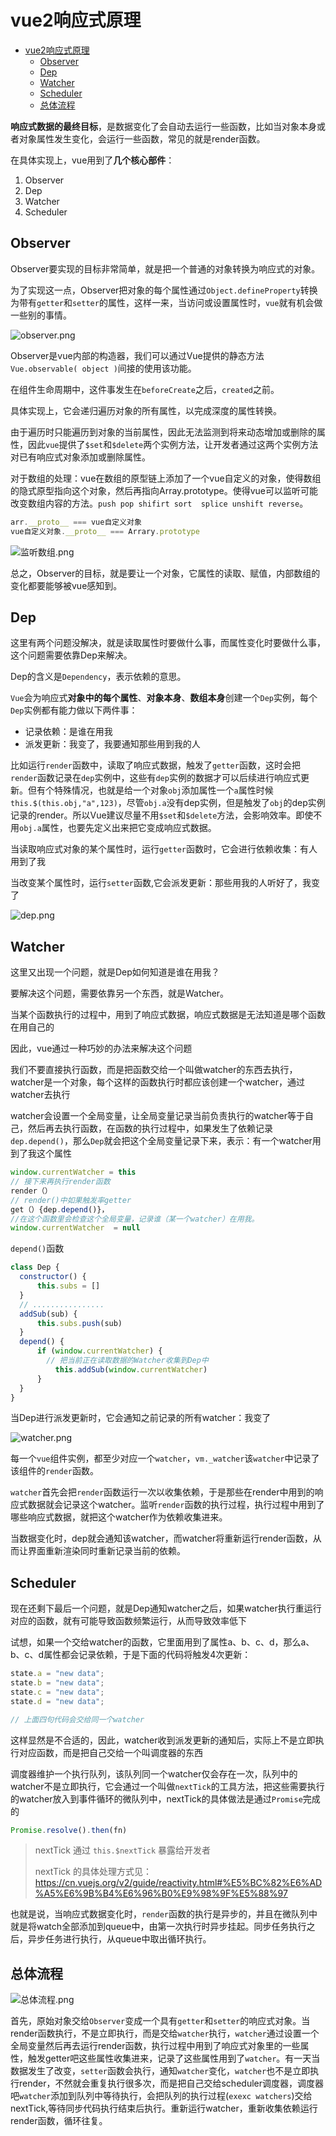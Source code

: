 # vue2响应式原理
- [vue2响应式原理](#vue2响应式原理)
  - [Observer](#observer)
  - [Dep](#dep)
  - [Watcher](#watcher)
  - [Scheduler](#scheduler)
  - [总体流程](#总体流程)

**响应式数据的最终目标**，是数据变化了会自动去运行一些函数，比如当对象本身或者对象属性发生变化，会运行一些函数，常见的就是render函数。

在具体实现上，vue用到了**几个核心部件**：

1. Observer
2. Dep
3. Watcher
4. Scheduler

## Observer

Observer要实现的目标非常简单，就是把一个普通的对象转换为响应式的对象。

为了实现这一点，Observer把对象的每个属性通过`Object.defineProperty`转换为带有`getter`和`setter`的属性，这样一来，当访问或设置属性时，`vue`就有机会做一些别的事情。

![observer.png](https://s2.loli.net/2022/03/24/1AZR2T3Jhbwqgsj.png)

Observer是vue内部的构造器，我们可以通过Vue提供的静态方法`Vue.observable( object )`间接的使用该功能。

在组件生命周期中，这件事发生在`beforeCreate`之后，`created`之前。

具体实现上，它会递归遍历对象的所有属性，以完成深度的属性转换。

由于遍历时只能遍历到对象的当前属性，因此无法监测到将来动态增加或删除的属性，因此`vue`提供了`$set`和`$delete`两个实例方法，让开发者通过这两个实例方法对已有响应式对象添加或删除属性。

对于数组的处理：vue在数组的原型链上添加了一个vue自定义的对象，使得数组的隐式原型指向这个对象，然后再指向Array.prototype。使得vue可以监听可能改变数组内容的方法。``push pop shifirt sort  splice unshift reverse``。

```js
arr.__proto__ === vue自定义对象
vue自定义对象.__proto__ === Arrary.prototype
```

![监听数组.png](https://s2.loli.net/2022/03/24/jMz1LykItim6uEA.png)

总之，Observer的目标，就是要让一个对象，它属性的读取、赋值，内部数组的变化都要能够被vue感知到。

## Dep

这里有两个问题没解决，就是读取属性时要做什么事，而属性变化时要做什么事，这个问题需要依靠Dep来解决。

Dep的含义是`Dependency`，表示依赖的意思。

`Vue`会为响应式**对象中的每个属性**、**对象本身**、**数组本身**创建一个`Dep`实例，每个`Dep`实例都有能力做以下两件事：

- 记录依赖：是谁在用我
- 派发更新：我变了，我要通知那些用到我的人

比如运行`render`函数中，读取了响应式数据，触发了`getter`函数，这时会把`render`函数记录在`dep`实例中，这些有`dep`实例的数据才可以后续进行响应式更新。但有个特殊情况，也就是给一个对象`obj`添加属性一个`a`属性时候`this.$(this.obj,"a",123)`，尽管`obj.a`没有dep实例，但是触发了`obj`的dep实例记录的render。所以Vue建议尽量不用`$set`和`$delete`方法，会影响效率。即使不用`obj.a`属性，也要先定义出来把它变成响应式数据。


当读取响应式对象的某个属性时，运行``getter``函数时，它会进行依赖收集：有人用到了我

当改变某个属性时，运行``setter``函数,它会派发更新：那些用我的人听好了，我变了

![dep.png](https://s2.loli.net/2022/03/24/CQ2g5aqGRF3MkY7.png)

## Watcher

这里又出现一个问题，就是Dep如何知道是谁在用我？

要解决这个问题，需要依靠另一个东西，就是Watcher。

当某个函数执行的过程中，用到了响应式数据，响应式数据是无法知道是哪个函数在用自己的

因此，vue通过一种巧妙的办法来解决这个问题

我们不要直接执行函数，而是把函数交给一个叫做watcher的东西去执行，watcher是一个对象，每个这样的函数执行时都应该创建一个watcher，通过watcher去执行

watcher会设置一个全局变量，让全局变量记录当前负责执行的watcher等于自己，然后再去执行函数，在函数的执行过程中，如果发生了依赖记录`dep.depend()`，那么`Dep`就会把这个全局变量记录下来，表示：有一个watcher用到了我这个属性
```js
window.currentWatcher = this 
// 接下来再执行render函数
render（） 
// render()中如果触发率getter
get（）{dep.depend()}，
//在这个函数里会检查这个全局变量，记录谁（某一个watcher）在用我。
window.currentWatcher  = null
```
`depend()`函数
```js
class Dep {
  constructor() {
      this.subs = []
  }
  // ................
  addSub(sub) {
      this.subs.push(sub)
  }
  depend() {
      if (window.currentWatcher) {
        // 把当前正在读取数据的Watcher收集到Dep中
          this.addSub(window.currentWatcher)
      }
  }
}

```

当Dep进行派发更新时，它会通知之前记录的所有watcher：我变了

![watcher.png](https://s2.loli.net/2022/03/24/v1b6ofemQKy5atP.png)

每一个`vue`组件实例，都至少对应一个`watcher`，`vm._watcher`该`watcher`中记录了该组件的`render`函数。

`watcher`首先会把`render`函数运行一次以收集依赖，于是那些在render中用到的响应式数据就会记录这个watcher。监听`render`函数的执行过程，执行过程中用到了哪些响应式数据，就把这个watcher作为依赖收集进来。

当数据变化时，dep就会通知该watcher，而watcher将重新运行render函数，从而让界面重新渲染同时重新记录当前的依赖。

## Scheduler

现在还剩下最后一个问题，就是Dep通知watcher之后，如果watcher执行重运行对应的函数，就有可能导致函数频繁运行，从而导致效率低下

试想，如果一个交给watcher的函数，它里面用到了属性a、b、c、d，那么a、b、c、d属性都会记录依赖，于是下面的代码将触发4次更新：

```js
state.a = "new data";
state.b = "new data";
state.c = "new data";
state.d = "new data";

// 上面四句代码会交给同一个watcher
```

这样显然是不合适的，因此，watcher收到派发更新的通知后，实际上不是立即执行对应函数，而是把自己交给一个叫调度器的东西

调度器维护一个执行队列，该队列同一个watcher仅会存在一次，队列中的watcher不是立即执行，它会通过一个叫做`nextTick`的工具方法，把这些需要执行的watcher放入到事件循环的微队列中，nextTick的具体做法是通过`Promise`完成的
```js
Promise.resolve().then(fn)
```

> nextTick 通过 `this.$nextTick` 暴露给开发者
>
> nextTick 的具体处理方式见：https://cn.vuejs.org/v2/guide/reactivity.html#%E5%BC%82%E6%AD%A5%E6%9B%B4%E6%96%B0%E9%98%9F%E5%88%97

也就是说，当响应式数据变化时，`render`函数的执行是异步的，并且在微队列中
就是将watch全部添加到queue中，由第一次执行时异步挂起。同步任务执行之后，异步任务进行执行，从queue中取出循环执行。

## 总体流程

![总体流程.png](https://s2.loli.net/2022/03/24/Jf834OQeVK9GCb2.png)

首先，原始对象交给``Observer``变成一个具有``getter``和``setter``的响应式对象。当render函数执行，不是立即执行，而是交给``watcher``执行，``watcher``通过设置一个全局变量然后再去运行render函数，执行过程中用到了响应式对象里的一些属性，触发getter吧这些属性收集进来，记录了这些属性用到了``watcher``。有一天当数据发生了改变，``setter``函数会执行，通知``watcher``变化，``watcher``也不是立即执行render，不然就会重复执行很多次，而是把自己交给scheduler调度器，调度器吧``watcher``添加到队列中等待执行，会把队列的执行过程(``exexc watchers``)交给nextTick,等待同步代码执行结束后执行。重新运行watcher，重新收集依赖运行render函数，循环往复。

